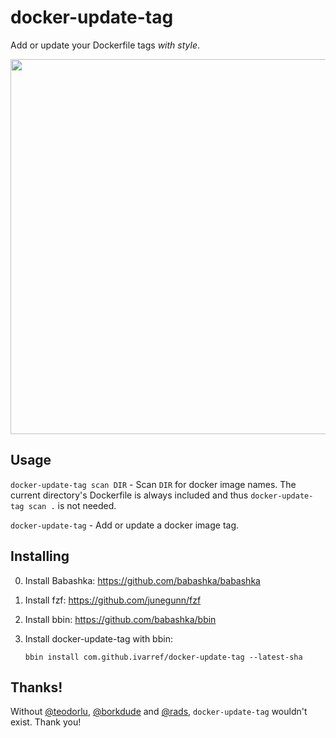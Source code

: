 # docker-update-tag

Add or update your Dockerfile tags _with style_.

<img width="600" src="https://raw.githubusercontent.com/ivarref/docker-update-tag/main/demo/demo2.svg">

## Usage

`docker-update-tag scan DIR` - Scan `DIR` for docker image names. The current directory's Dockerfile is always included
and thus `docker-update-tag scan .` is not needed.

`docker-update-tag` - Add or update a docker image tag.

## Installing

0. Install Babashka: https://github.com/babashka/babashka
1. Install fzf: https://github.com/junegunn/fzf
2. Install bbin: https://github.com/babashka/bbin
3. Install docker-update-tag with bbin:

   ```
   bbin install com.github.ivarref/docker-update-tag --latest-sha
   ```

## Thanks!

Without [@teodorlu][teodorlu], [@borkdude][borkdude] and [@rads][rads], `docker-update-tag` wouldn't exist. Thank you!

[teodorlu]: https://github.com/teodorlu/
[borkdude]: https://github.com/borkdude/
[rads]: https://github.com/rads/
